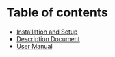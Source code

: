 # Table of contents

* [Installation and Setup](README.md)
* [Description Document](description-document.md)
* [User Manual](user-manual.md)

